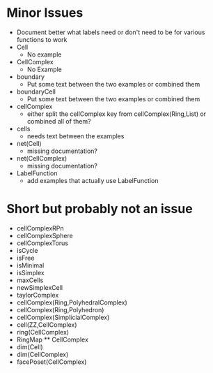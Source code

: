 # Minor Issues #
- Document better what labels need or don't need to be for various functions to work
- Cell
  - No example
- CellComplex
  - No Example
- boundary
  - Put some text between the two examples or combined them
- boundaryCell
  - Put some text between the two examples or combined them
- cellComplex
  - either split the cellComplex key from cellComplex(Ring,List) or combined all of them?
- cells
  - needs text between the examples
- net(Cell)
  - missing documentation?
- net(CellComplex)
  - missing documentation?
- LabelFunction
  - add examples that actually use LabelFunction

# Short but probably not an issue
- cellComplexRPn
- cellComplexSphere
- cellComplexTorus
- isCycle
- isFree
- isMinimal
- isSimplex
- maxCells
- newSimplexCell
- taylorComplex
- cellComplex(Ring,PolyhedralComplex)
- cellComplex(Ring,Polyhedron)
- cellComplex(SimplicialComplex)
- cell(ZZ,CellComplex)
- ring(CellComplex)
- RingMap ** CellComplex
- dim(Cell)
- dim(CellComplex)
- facePoset(CellComplex)
